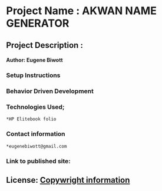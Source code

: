 # Project Name : AKWAN NAME GENERATOR

## Project Description :

#### Author: Eugene Biwott

### Setup Instructions

### Behavior Driven Development

### Technologies Used;
    *HP Elitebook folio

### Contact information

    *eugenebiwott@gmail.com

### Link to published site: []()

## License: [Copywright information](https://raw.githubusercontent.com/geeker254/Independent-Project-2/master/LICENSE)